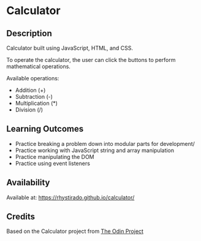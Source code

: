 # Calculator

## Description

Calculator built using JavaScript, HTML, and CSS.

To operate the calculator, the user can click the buttons to perform mathematical operations.

Available operations:

- Addition (\+)
- Subtraction (\-)
- Multiplication (\*)
- Division (\/)

## Learning Outcomes

- Practice breaking a problem down into modular parts for development/
- Practice working with JavaScript string and array manipulation
- Practice manipulating the DOM
- Practice using event listeners

## Availability

Available at: https://rhystirado.github.io/calculator/

## Credits

Based on the Calculator project from [The Odin Project](https://www.theodinproject.com/lessons/foundations-calculator)